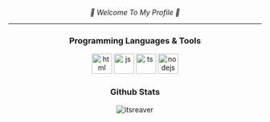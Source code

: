 <p align="center">
  <i>
    👋 Welcome To My Profile 👋
  </i>
</p>

-------------------------------------------------------

<h3 align="center">Programming Languages & Tools</h3>
<p align="center"> <img src="https://upload.wikimedia.org/wikipedia/commons/thumb/6/61/HTML5_logo_and_wordmark.svg/1200px-HTML5_logo_and_wordmark.svg.png" alt="html" width=40 height=40> <img src="https://upload.wikimedia.org/wikipedia/commons/thumb/9/99/Unofficial_JavaScript_logo_2.svg/480px-Unofficial_JavaScript_logo_2.svg.png" alt="js" width=40 height=40> <img src="https://iconape.com/wp-content/png_logo_vector/typescript.png" alt="ts" width=40 height=40> <img src="https://i.pinimg.com/originals/17/87/60/1787600aa6afb88ce9ec7f0bf847b854.png" alt="nodejs" width=40 height=40> </p>



<h3 align="center">Github Stats</h3>
<p align="center">
  <img align="center" src="https://github-readme-stats.vercel.app/api?username=ItsReaver&show_icons=true&theme=tokyonight" alt="itsreaver">
</p>
